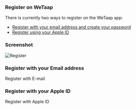 ### **Register on WeTaap** <a name="register"></a>

There is currently two ways to register on the WeTaap app:

- [Register with your email address and create your password](../tutorials/how-to-register.md#register-with-email)
- [Register using your Apple ID](../tutorials/how-to-register.md#register-with-apple-id)

### **Screenshot** <a name="screenshots"></a>
![Register](../images/tutorials/register/register.jpg=200x)

### **Register with your Email address** <a name="register-with-email"></a>
Register with E-mail

### **Register with your Apple ID** <a name="register-with-apple-id"></a>
Register with Apple ID